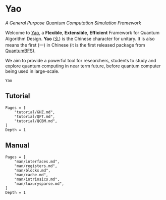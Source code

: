 # Yao

*A General Purpose Quantum Computation Simulation Framework*

Welcome to [Yao](https://github.com/QuantumBFS/Yao.jl), a **Flexible**, **Extensible**, **Efficient** Framework for
Quantum Algorithm Design. **Yao** (幺) is the Chinese character for unitary. It is also means the first (一) in Chinese
(it is the first released package from [QuantumBFS](https://github.com/QuantumBFS)).

We aim to provide a powerful tool for researchers, students to study and explore quantum computing in near term
future, before quantum computer being used in large-scale.


```@docs
Yao
```

## Tutorial

```@contents
Pages = [
    "tutorial/GHZ.md",
    "tutorial/QFT.md",
    "tutorial/QCBM.md",
]
Depth = 1
```

## Manual

```@contents
Pages = [
    "man/interfaces.md",
    "man/registers.md",
    "man/blocks.md",
    "man/cache.md",
    "man/intrinsics.md",
    "man/luxurysparse.md",
]
Depth = 1
```
